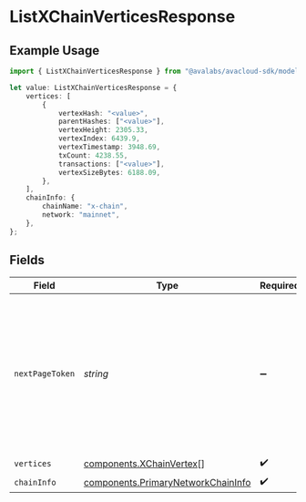 # ListXChainVerticesResponse

## Example Usage

```typescript
import { ListXChainVerticesResponse } from "@avalabs/avacloud-sdk/models/components";

let value: ListXChainVerticesResponse = {
    vertices: [
        {
            vertexHash: "<value>",
            parentHashes: ["<value>"],
            vertexHeight: 2305.33,
            vertexIndex: 6439.9,
            vertexTimestamp: 3948.69,
            txCount: 4238.55,
            transactions: ["<value>"],
            vertexSizeBytes: 6188.09,
        },
    ],
    chainInfo: {
        chainName: "x-chain",
        network: "mainnet",
    },
};
```

## Fields

| Field                                                                                                                                  | Type                                                                                                                                   | Required                                                                                                                               | Description                                                                                                                            |
| -------------------------------------------------------------------------------------------------------------------------------------- | -------------------------------------------------------------------------------------------------------------------------------------- | -------------------------------------------------------------------------------------------------------------------------------------- | -------------------------------------------------------------------------------------------------------------------------------------- |
| `nextPageToken`                                                                                                                        | *string*                                                                                                                               | :heavy_minus_sign:                                                                                                                     | A token, which can be sent as `pageToken` to retrieve the next page. If this field is omitted or empty, there are no subsequent pages. |
| `vertices`                                                                                                                             | [components.XChainVertex](../../models/components/xchainvertex.md)[]                                                                   | :heavy_check_mark:                                                                                                                     | N/A                                                                                                                                    |
| `chainInfo`                                                                                                                            | [components.PrimaryNetworkChainInfo](../../models/components/primarynetworkchaininfo.md)                                               | :heavy_check_mark:                                                                                                                     | N/A                                                                                                                                    |